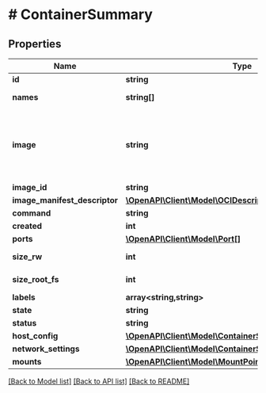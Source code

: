 # # ContainerSummary

## Properties

Name | Type | Description | Notes
------------ | ------------- | ------------- | -------------
**id** | **string** | The ID of this container as a 128-bit (64-character) hexadecimal string (32 bytes). | [optional]
**names** | **string[]** | The names associated with this container. Most containers have a single name, but when using legacy \&quot;links\&quot;, the container can have multiple names.  For historic reasons, names are prefixed with a forward-slash (&#x60;/&#x60;). | [optional]
**image** | **string** | The name or ID of the image used to create the container.  This field shows the image reference as was specified when creating the container, which can be in its canonical form (e.g., &#x60;docker.io/library/ubuntu:latest&#x60; or &#x60;docker.io/library/ubuntu@sha256:72297848456d5d37d1262630108ab308d3e9ec7ed1c3286a32fe09856619a782&#x60;), short form (e.g., &#x60;ubuntu:latest&#x60;)), or the ID(-prefix) of the image (e.g., &#x60;72297848456d&#x60;).  The content of this field can be updated at runtime if the image used to create the container is untagged, in which case the field is updated to contain the the image ID (digest) it was resolved to in its canonical, non-truncated form (e.g., &#x60;sha256:72297848456d5d37d1262630108ab308d3e9ec7ed1c3286a32fe09856619a782&#x60;). | [optional]
**image_id** | **string** | The ID (digest) of the image that this container was created from. | [optional]
**image_manifest_descriptor** | [**\OpenAPI\Client\Model\OCIDescriptor**](OCIDescriptor.md) |  | [optional]
**command** | **string** | Command to run when starting the container | [optional]
**created** | **int** | Date and time at which the container was created as a Unix timestamp (number of seconds since EPOCH). | [optional]
**ports** | [**\OpenAPI\Client\Model\Port[]**](Port.md) | Port-mappings for the container. | [optional]
**size_rw** | **int** | The size of files that have been created or changed by this container.  This field is omitted by default, and only set when size is requested in the API request. | [optional]
**size_root_fs** | **int** | The total size of all files in the read-only layers from the image that the container uses. These layers can be shared between containers.  This field is omitted by default, and only set when size is requested in the API request. | [optional]
**labels** | **array<string,string>** | User-defined key/value metadata. | [optional]
**state** | **string** | The state of this container. | [optional]
**status** | **string** | Additional human-readable status of this container (e.g. &#x60;Exit 0&#x60;) | [optional]
**host_config** | [**\OpenAPI\Client\Model\ContainerSummaryHostConfig**](ContainerSummaryHostConfig.md) |  | [optional]
**network_settings** | [**\OpenAPI\Client\Model\ContainerSummaryNetworkSettings**](ContainerSummaryNetworkSettings.md) |  | [optional]
**mounts** | [**\OpenAPI\Client\Model\MountPoint[]**](MountPoint.md) | List of mounts used by the container. | [optional]

[[Back to Model list]](../../README.md#models) [[Back to API list]](../../README.md#endpoints) [[Back to README]](../../README.md)
